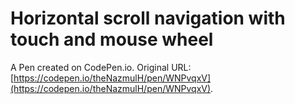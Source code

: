 # Horizontal scroll navigation with touch and mouse wheel

A Pen created on CodePen.io. Original URL: [https://codepen.io/theNazmulH/pen/WNPvqxV](https://codepen.io/theNazmulH/pen/WNPvqxV).

